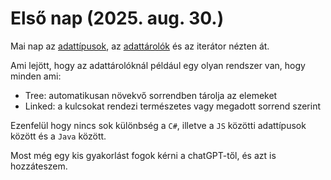 # Első nap (2025. aug. 30.)

Mai nap az [adattípusok](https://github.com/bencso/my-java-learning/blob/main/files/data_types.java), az [adattárolók](https://github.com/bencso/my-java-learning/blob/main/files/data_structure.java) és az iterátor nézten át.

Ami lejött, hogy az adattárolóknál például egy olyan rendszer van, hogy minden ami:
- Tree: automatikusan növekvő sorrendben tárolja az elemeket
- Linked: a kulcsokat rendezi természetes vagy megadott sorrend szerint

Ezenfelül hogy nincs sok különbség a `C#`, illetve a `JS` közötti adattípusok között és a `Java` között.

Most még egy kis gyakorlást fogok kérni a chatGPT-től, és azt is hozzáteszem.
